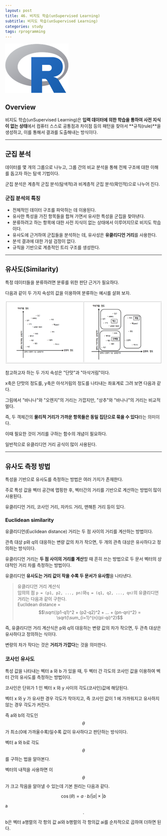 ```yaml
---
layout: post
title: 46. 비지도 학습(unSupervised Learning)
subtitle: 비지도 학습(unSupervised Learning)
categories: study
tags: rprogramming
---
```


![r](/assets/img/logo/r-logo.png)

## Overview

비지도 학습(unSupervised Learning)은 **입력 데이터에 의한 학습을 통하여 사전 지식이 없는 상태**에서 컴퓨터 스스로 공통점과 차이점 등의 패턴을 찾아서 **규칙(rule)**을 생성하고, 이를 통해서 결과를 도출해내는 방식이다.

***

## 군집 분석

데이터를 몇 개의 그룹으로 나누고, 그룹 간의 비교 분석을 통해 전체 구조에 대한 이해를 돕고자 하는 탐색 기법이다.

군집 분석은 계층적 군집 분석(탐색적)과 비계층적 군집 분석(확인적)으로 나누어 진다.

### 군집 분석의 특징

- 전체적인 데이터 구조를 파악하는 데 이용된다.
- 유사한 특성을 가진 항목들을 합쳐 가면서 유사한 특성을 군집을 찾아낸다.
- 분류하려고 하는 항목에 대한 사전 지식이 없는 상태에서 이루어지므로 비지도 학습이다.
- 유사도에 근거하여 군집들을 분석하는 데, 유사성은 **유클리디언 거리**를 사용한다.
- 분석 결과에 대한 가설 검정이 없다.
- 규칙을 기반으로 계층적인 트리 구조를 생성한다.

***

## 유사도(Similarity)

특정 데이터들을 분류하려면 분류를 위한 판단 근거가 필요하다.

다음과 같이 두 가지 속성의 값을 이용하여 분류하는 예시를 살펴 보자.

![fig](/assets/img/study/r/191115_fig_01.png)

참고하고자 하는 두 가지 속성은 "단맛"과 "아삭거림"이다.

x축은 단맛의 정도를, y축은 아삭거림의 정도를 나타내는 좌표계로 그려 보면 다음과 같다.

그림에서 "바나나"와 "오렌지"의 거리는 가깝지만, "상추"와 "바나나"의 거리는 비교적 멀다.

즉, 두 객체간의 **물리적 거리가 가까운 항목들은 동일 집단으로 묶을 수 있다**라는 의미이다.

이때 필요한 것이 거리를 구하는 함수의 개념이 필요하다.

일반적으로 유클리디언 거리 공식이 많이 사용된다.

***

## 유사도 측정 방법

특성을 기반으로 유사도를 측정하는 방법은 여러 가지가 존재한다.

주로 특성 값을 벡터 공간에 맵핑한 후, 벡터간의 거리를 기반으로 계산하는 방법이 많이 사용된다.

유클리디언 거리, 코사인 거리, 자카드 거리, 맨해튼 거리 등이 있다.

### Euclidean similarity

유클리디언(Euclidean distance) 거리는 두 점 사이의 거리를 계산하는 방법이다.

관측 대상 p와 q의 대응하는 변량 값의 차가 작으면, 두 개의 관측 대상은 유사하다고 정의하는 방식이다.

유클리디언 거리는 **두 점 사이의 거리를 계산**할 때 흔히 쓰는 방법으로 두 문서 벡터의 상대적인 거리 차를 측정하는 방법이다.

유클리디언 **유사도는 거리 값이 작을 수록 두 문서가 유사함**을 나타낸다.

> 유클리디언 거리 계산식  
> 임의의 점 `p = (p1, p2, ..., pn)`와`q = (q1, q2, ..., qn)`의 유클리디언 거리는 다음과 같이 구한다.  
> Euclidean distance = $$\sqrt{(p1-q1)^2 + (p2-q2)^2 + ... + (pn-qn)^2} = \sqrt{\sum_{i=1}^{n}(pi-qi)^2}$$

즉, 유클리디언 거리 계산식은 p와 q의 대응하는 변량 값의 차가 작으면, 두 관측 대상은 유사하다고 정의하는 식이다.

변량의 차가 작다는 것은 **거리가 가깝다**는 것을 의미한다.

### 코사인 유사도

특성 값을 나타내는 벡터 a 와 b 가 있을 때, 두 벡터 간 각도의 코사인 값을 이용하여 벡터 간의 유사도를 측정하는 방법이다.

코사인은 단위가 1 인 벡터 x 와 y 사이의 각도(코사인)값에 해당된다.

벡터 x 와 y 가 유사한 경우 각도가 작아지고, 즉 코사인 값이 1 에 가까워지고 유사하지 않는 경우 각도가 커진다. 

즉 a와 b의 각도인 $$\theta$$가 최소(0에 가까울수록)일수록 값이 유사하다고 판단하는 방식이다.

벡터 a 와 b로 각도 $$\theta$$를 구하는 법을 알아본다.

벡터의 내적을 사용하면 이 $$\theta$$가 크고 작음을 알아낼 수 있는데 기본 원리는 다음과 같다.

$$\cos(\theta) = a \cdot b / |a| \times |b$$

a$$\cdot$$b은 벡터 a행렬의 각 항의 값 ai와 b행렬의 각 항의값 ai를 순차적으로 곱하여 더하면 된다.